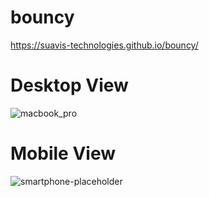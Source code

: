 # bouncy


https://suavis-technologies.github.io/bouncy/

# Desktop View

![macbook_pro](https://user-images.githubusercontent.com/47558086/53331259-4cab4c80-3912-11e9-865a-c29cffda82af.jpg)

# Mobile View

![smartphone-placeholder](https://user-images.githubusercontent.com/47558086/53331247-40bf8a80-3912-11e9-8755-49d2479357f4.jpg)




